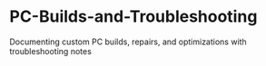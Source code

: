 # PC-Builds-and-Troubleshooting
Documenting custom PC builds, repairs, and optimizations with troubleshooting notes
